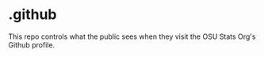 # .github

This repo controls what the public sees when they visit the OSU Stats Org's Github profile.
